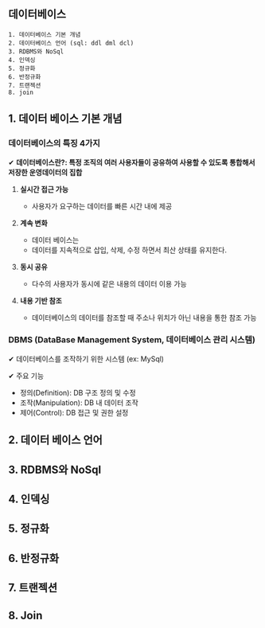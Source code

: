 ## 데이터베이스

    1. 데이터베이스 기본 개념
    2. 데이터베이스 언어 (sql: ddl dml dcl)
    3. RDBMS와 NoSql
    4. 인덱싱
    5. 정규화
    6. 반정규화
    7. 트랜젝션
    8. join

## 1. 데이터 베이스 기본 개념

### 데이터베이스의 특징 4가지

✔ **데이터베이스란?: 특정 조직의 여러 사용자들이 공유하여 사용할 수 있도록 통합해서 저장한 운영데이터의 집합**

1. **실시간 접근 가능**
   - 사용자가 요구하는 데이터를 빠른 시간 내에 제공
  
2. **계속 변화**
   - 데이터 베이스는
   - 데이터를 지속적으로 삽입, 삭제, 수정 하면서 최산 상태를 유지한다.

3. **동시 공유**
   - 다수의 사용자가 동시에 같은 내용의 데이터 이용 가능

4. **내용 기반 참조**
   - 데이터베이스의 데이터를 참조할 때 주소나 위치가 아닌 내용을 통한 참조 가능

### DBMS (DataBase Management System, 데이터베이스 관리 시스템)

✔ 데이터베이스를 조작하기 위한 시스템 (ex: MySql)

✔ 주요 기능
- 정의(Definition): DB 구조 정의 및 수정
- 조작(Manipulation): DB 내 데이터 조작
- 제어(Control): DB 접근 및 권한 설정

## 2. 데이터 베이스 언어

## 3. RDBMS와 NoSql

## 4. 인덱싱

## 5. 정규화

## 6. 반정규화

## 7. 트랜젝션

## 8. Join